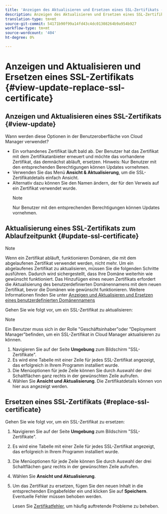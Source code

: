 ```yaml
---
title: 'Anzeigen des Aktualisieren und Ersetzen eines SSL-Zertifikats - Verwalten von SSL '
description: Anzeigen des Aktualisieren und Ersetzen eines SSL-Zertifikats - Verwalten von SSL-Zertifikaten
translation-type: tm+mt
source-git-commit: 54171b90f99a14fd43c4dc01308264b9a954b927
workflow-type: tm+mt
source-wordcount: '404'
ht-degree: 0%

---
```



# Anzeigen und Aktualisieren und Ersetzen eines SSL-Zertifikats {#view-update-replace-ssl-certificate}

## Anzeigen und Aktualisieren eines SSL-Zertifikats {#view-update}

Wann werden diese Optionen in der Benutzeroberfläche von Cloud Manager verwendet?

* Ein vorhandenes Zertifikat läuft bald ab. Der Benutzer hat das Zertifikat mit dem Zertifikatanbieter erneuert und möchte das vorhandene Zertifikat, das demnächst abläuft, ersetzen. Hinweis: Nur Benutzer mit den entsprechenden Berechtigungen können Updates vornehmen.
* Verwenden Sie das Menü **Ansicht &amp; Aktualisierung**, um die SSL-Zertifikatdetails einfach Ansicht.
* Alternativ dazu können Sie den Namen ändern, der für den Verweis auf ein Zertifikat verwendet wurde.
   >[!NOTE]
   >Nur Benutzer mit den entsprechenden Berechtigungen können Updates vornehmen.


## Aktualisierung eines SSL-Zertifikats zum Ablaufzeitpunkt {#update-ssl-certificate}

>[!NOTE]
>Wenn ein Zertifikat abläuft, funktionieren Domänen, die mit dem abgelaufenen Zertifikat verwendet werden, nicht mehr. Um ein abgelaufenes Zertifikat zu aktualisieren, müssen Sie die folgenden Schritte ausführen. Dadurch wird sichergestellt, dass Ihre Domäne weiterhin wie gewünscht funktioniert. Das Hinzufügen eines neuen Zertifikats erfordert die Aktualisierung des benutzerdefinierten Domänennamens mit dem neuen Zertifikat, bevor die Domänen wie gewünscht funktionieren. Weitere Informationen finden Sie unter [Anzeigen und Aktualisieren und Ersetzen eines benutzerdefinierten Domänennamens](/help/implementing/cloud-manager/custom-domain-names/view-update-replace-custom-domain-name.md)

Gehen Sie wie folgt vor, um ein SSL-Zertifikat zu aktualisieren:

>[!NOTE]
>Ein Benutzer muss sich in der Rolle &quot;Geschäftsinhaber&quot;oder &quot;Deployment Manager&quot;befinden, um ein SSL-Zertifikat in Cloud Manager aktualisieren zu können.

1. Navigieren Sie auf der Seite **Umgebung** zum Bildschirm &quot;SSL-Zertifikate&quot;.
1. Es wird eine Tabelle mit einer Zeile für jedes SSL-Zertifikat angezeigt, das erfolgreich in Ihrem Programm installiert wurde.
1. Die Menüoptionen für jede Zeile können Sie durch Auswahl der drei Schaltflächen ganz rechts in der gewünschten Zeile aufrufen.
1. Wählen Sie **Ansicht und Aktualisierung**. Die Zertifikatdetails können von hier aus angezeigt werden.

## Ersetzen eines SSL-Zertifikats {#replace-ssl-certificate}

Gehen Sie wie folgt vor, um ein SSL-Zertifikat zu ersetzen:

1. Navigieren Sie auf der Seite **Umgebung** zum Bildschirm &quot;SSL-Zertifikate&quot;.
1. Es wird eine Tabelle mit einer Zeile für jedes SSL-Zertifikat angezeigt, das erfolgreich in Ihrem Programm installiert wurde.
1. Die Menüoptionen für jede Zeile können Sie durch Auswahl der drei Schaltflächen ganz rechts in der gewünschten Zeile aufrufen.
1. Wählen Sie **Ansicht und Aktualisierung**.
1. Um das Zertifikat zu ersetzen, fügen Sie den neuen Inhalt in die entsprechenden Eingabefelder ein und klicken Sie auf **Speichern**. Eventuelle Fehler müssen behoben werden.

   Lesen Sie [Zertifikatfehler](/help/implementing/cloud-manager/managing-ssl-certifications/add-ssl-certificate.md#certificate-error), um häufig auftretende Probleme zu beheben.